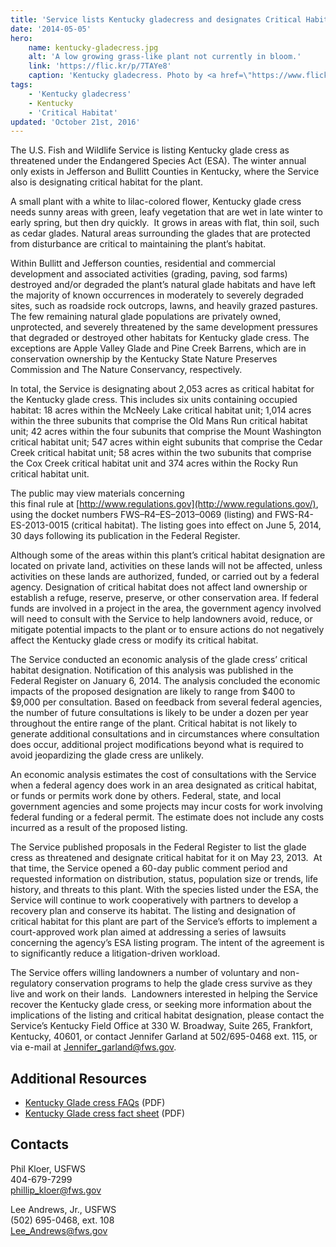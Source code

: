 ```yaml
---
title: 'Service lists Kentucky gladecress and designates Critical Habitat'
date: '2014-05-05'
hero:
    name: kentucky-gladecress.jpg
    alt: 'A low growing grass-like plant not currently in bloom.'
    link: 'https://flic.kr/p/7TAYe8'
    caption: 'Kentucky gladecress. Photo by <a href=\"https://www.flickr.com/photos/btsiders/\" target=\"_blank\">Bryan Siders</a> <a href=\"https://creativecommons.org/licenses/by/2.0/\" target=\"_blank\">CC BY 2.0</a>.'
tags:
    - 'Kentucky gladecress'
    - Kentucky
    - 'Critical Habitat'
updated: 'October 21st, 2016'
---
```


The U.S. Fish and Wildlife Service is listing Kentucky glade cress as threatened under the Endangered Species Act (ESA). The winter annual only exists in Jefferson and Bullitt Counties in Kentucky, where the Service also is designating critical habitat for the plant.

A small plant with a white to lilac-colored flower, Kentucky glade cress needs sunny areas with green, leafy vegetation that are wet in late winter to early spring, but then dry quickly.  It grows in areas with flat, thin soil, such as cedar glades. Natural areas surrounding the glades that are protected from disturbance are critical to maintaining the plant’s habitat.

Within Bullitt and Jefferson counties, residential and commercial development and associated activities (grading, paving, sod farms) destroyed and/or degraded the plant’s natural glade habitats and have left the majority of known occurrences in moderately to severely degraded sites, such as roadside rock outcrops, lawns, and heavily grazed pastures. The few remaining natural glade populations are privately owned, unprotected, and severely threatened by the same development pressures that degraded or destroyed other habitats for Kentucky glade cress. The exceptions are Apple Valley Glade and Pine Creek Barrens, which are in conservation ownership by the Kentucky State Nature Preserves Commission and The Nature Conservancy, respectively.

In total, the Service is designating about 2,053 acres as critical habitat for the Kentucky glade cress. This includes six units containing occupied habitat: 18 acres within the McNeely Lake critical habitat unit; 1,014 acres within the three subunits that comprise the Old Mans Run critical habitat unit; 42 acres within the four subunits that comprise the Mount Washington critical habitat unit; 547 acres within eight subunits that comprise the Cedar Creek critical habitat unit; 58 acres within the two subunits that comprise the Cox Creek critical habitat unit and 374 acres within the Rocky Run critical habitat unit.

The public may view materials concerning this final rule at [http://www.regulations.gov](http://www.regulations.gov/), using the docket numbers FWS–R4–ES–2013–0069 (listing) and FWS-R4-ES-2013-0015 (critical habitat). The listing goes into effect on June 5, 2014, 30 days following its publication in the Federal Register.

Although some of the areas within this plant’s critical habitat designation are located on private land, activities on these lands will not be affected, unless activities on these lands are authorized, funded, or carried out by a federal agency. Designation of critical habitat does not affect land ownership or establish a refuge, reserve, preserve, or other conservation area. If federal funds are involved in a project in the area, the government agency involved will need to consult with the Service to help landowners avoid, reduce, or mitigate potential impacts to the plant or to ensure actions do not negatively affect the Kentucky glade cress or modify its critical habitat.

The Service conducted an economic analysis of the glade cress’ critical habitat designation. Notification of this analysis was published in the Federal Register on January 6, 2014\. The analysis concluded the economic impacts of the proposed designation are likely to range from $400 to $9,000 per consultation. Based on feedback from several federal agencies, the number of future consultations is likely to be under a dozen per year throughout the entire range of the plant. Critical habitat is not likely to generate additional consultations and in circumstances where consultation does occur, additional project modifications beyond what is required to avoid jeopardizing the glade cress are unlikely.

An economic analysis estimates the cost of consultations with the Service when a federal agency does work in an area designated as critical habitat, or funds or permits work done by others. Federal, state, and local government agencies and some projects may incur costs for work involving federal funding or a federal permit. The estimate does not include any costs incurred as a result of the proposed listing.

The Service published proposals in the Federal Register to list the glade cress as threatened and designate critical habitat for it on May 23, 2013.  At that time, the Service opened a 60-day public comment period and requested information on distribution, status, population size or trends, life history, and threats to this plant. With the species listed under the ESA, the Service will continue to work cooperatively with partners to develop a recovery plan and conserve its habitat. The listing and designation of critical habitat for this plant are part of the Service’s efforts to implement a court-approved work plan aimed at addressing a series of lawsuits concerning the agency’s ESA listing program. The intent of the agreement is to significantly reduce a litigation-driven workload.

The Service offers willing landowners a number of voluntary and non-regulatory conservation programs to help the glade cress survive as they live and work on their lands.  Landowners interested in helping the Service recover the Kentucky glade cress, or seeking more information about the implications of the listing and critical habitat designation, please contact the Service’s Kentucky Field Office at 330 W. Broadway, Suite 265, Frankfort, Kentucky, 40601, or contact Jennifer Garland at 502/695-0468 ext. 115, or via e-mail at [Jennifer_garland@fws.gov](https://mail.google.com/mail/?view=cm&fs=1&tf=1&to=Jennifer_garland@fws.gov).

## Additional Resources

- [Kentucky Glade cress FAQs](http://www.fws.gov/southeast/news/2014/KY_Glade_Cress_FAQ.pdf) (PDF)
- [Kentucky Glade cress fact sheet](http://www.fws.gov/southeast/news/2014/KentuckyGladeCress-052014.pdf) (PDF)

## Contacts

Phil Kloer, USFWS  
404-679-7299  
[phillip_kloer@fws.gov](mailto:phillip_kloer@fws.gov)

Lee Andrews, Jr., USFWS  
(502) 695-0468, ext. 108  
[Lee_Andrews@fws.gov](https://mail.google.com/mail/?view=cm&fs=1&tf=1&to=Lee_Andrews@fws.gov)
